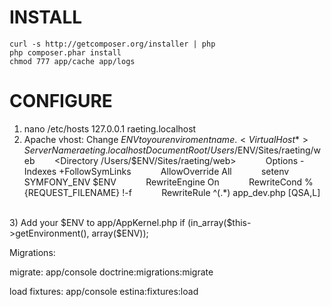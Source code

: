 INSTALL
=======

    curl -s http://getcomposer.org/installer | php
    php composer.phar install
    chmod 777 app/cache app/logs

CONFIGURE
========

1) nano /etc/hosts
    127.0.0.1 raeting.localhost
2) Apache vhost:
Change $ENV to your enviroment name.
<VirtualHost *>
        ServerName raeting.localhost
        DocumentRoot /Users/$ENV/Sites/raeting/web
        <Directory /Users/$ENV/Sites/raeting/web>
            Options -Indexes +FollowSymLinks
            AllowOverride All
            setenv SYMFONY_ENV $ENV
            RewriteEngine On
            RewriteCond %{REQUEST_FILENAME} !-f
            RewriteRule ^(.*) app_dev.php [QSA,L]
    </Directory>
</VirtualHost>
3) Add your $ENV to app/AppKernel.php 
  if (in_array($this->getEnvironment(), array($ENV));


Migrations:

migrate: app/console doctrine:migrations:migrate

load fixtures: app/console estina:fixtures:load